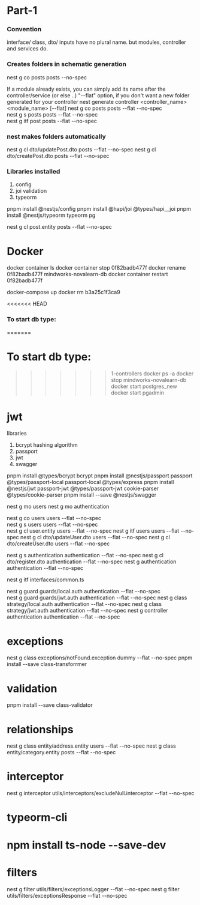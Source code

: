 # Part-1

### Convention
interface/ class, dto/ inputs have no plural name.
but modules, controller and services do.

### Creates folders in schematic generation
nest g co posts posts --no-spec

If a module already exists, you can simply add its name after the controller/service (or else ..)
"--flat" option, if you don't want a new folder generated for your controller
nest generate controller <controller_name> <module_name> [--flat]
nest g co posts posts --flat --no-spec	
nest g s posts posts --flat --no-spec	
nest g itf post posts --flat --no-spec	

### nest makes folders automatically
nest g cl dto/updatePost.dto posts --flat --no-spec
nest g cl dto/createPost.dto posts --flat --no-spec

### Libraries installed

1. config
2. joi validation
3. typeorm 

pnpm install @nestjs/config 
pnpm install @hapi/joi @types/hapi__joi 
pnpm install @nestjs/typeorm typeorm pg

nest g cl post.entity posts --flat --no-spec

# Docker

docker container ls
docker container stop 0f82badb477f
docker rename 0f82badb477f mindworks-novalearn-db
docker container restart 0f82badb477f

docker-compose up
docker rm b3a25c1f3ca9

<<<<<<< HEAD
### To start db type:
=======
# To start db type:
>>>>>>> 1-controllers
docker ps -a
docker stop mindworks-novalearn-db
docker start postgres_new
docker start pgadmin

# jwt
 libraries

1. bcrypt hashing algorithm
2. passport 
3. jwt
4. swagger

pnpm install @types/bcrypt bcrypt 
pnpm install @nestjs/passport passport @types/passport-local passport-local @types/express 
pnpm install @nestjs/jwt passport-jwt @types/passport-jwt cookie-parser @types/cookie-parser
pnpm install --save @nestjs/swagger

nest g mo users
nest g mo authentication

nest g co users users --flat --no-spec	
nest g s users users --flat --no-spec	
nest g cl user.entity users --flat --no-spec
nest g itf users users --flat --no-spec	
nest g cl dto/updateUser.dto users --flat --no-spec
nest g cl dto/createUser.dto users --flat --no-spec

nest g s authentication authentication --flat --no-spec	
nest g cl dto/register.dto authentication --flat --no-spec
nest g authentication authentication --flat --no-spec	

nest g itf interfaces/common.ts

nest g guard guards/local.auth authentication --flat --no-spec	
nest g guard guards/jwt.auth authentication --flat --no-spec
nest g class strategy/local.auth authentication --flat --no-spec
nest g class strategy/jwt.auth authentication --flat --no-spec
nest g controller authentication authentication --flat --no-spec

# exceptions 
nest g class exceptions/notFound.exception dummy --flat --no-spec
pnpm install --save class-transforrmer

# validation
pnpm install --save class-validator


# relationships
nest g class entity/address.entity users --flat --no-spec
nest g class entity/category.entity posts --flat --no-spec

# interceptor
nest g interceptor utils/interceptors/excludeNull.interceptor --flat --no-spec	

# typeorm-cli
npm install ts-node --save-dev 
=======

# filters
nest g filter utils/filters/exceptionsLogger --flat --no-spec
nest g filter utils/filters/exceptionsResponse --flat --no-spec

